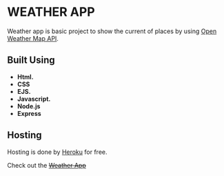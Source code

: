# WEATHER APP

Weather app is basic project to show the current of places by using [Open Weather Map API](https://openweathermap.org/current).

## Built Using
* **Html.**
* **CSS**
* **EJS.** 
* **Javascript.**
* **Node.js**
* **Express**

## Hosting
Hosting is done by [Heroku](https://www.heroku.com) for free.

Check out the ~~[Weather App](https://quiet-everglades-69506.herokuapp.com/)~~
